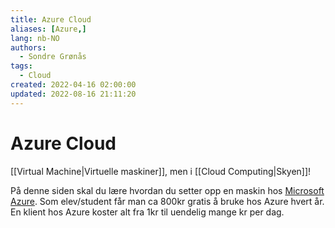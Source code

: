 ```yaml
---
title: Azure Cloud
aliases: [Azure,]
lang: nb-NO
authors:
  - Sondre Grønås
tags:
  - Cloud
created: 2022-04-16 02:00:00
updated: 2022-08-16 21:11:20
---
```

# Azure Cloud
[[Virtual Machine|Virtuelle maskiner]], men i [[Cloud Computing|Skyen]]!

På denne siden skal du lære hvordan du setter opp en maskin hos [Microsoft Azure](https://azure.microsoft.com/). Som elev/student får man ca 800kr gratis å bruke hos Azure hvert år. En klient hos Azure koster alt fra 1kr til uendelig mange kr per dag.